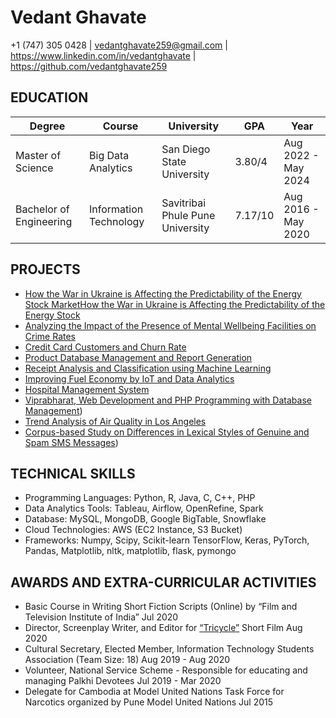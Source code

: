 # Vedant Ghavate
+1 (747) 305 0428 | vedantghavate259@gmail.com | https://www.linkedin.com/in/vedantghavate | https://github.com/vedantghavate259
## EDUCATION
| Degree | Course | University | GPA | Year |
| --- | --- | --- | --- | -- |
| Master of Science | Big Data Analytics | San Diego State University | 3.80/4 | Aug 2022 - May 2024 |
| Bachelor of Engineering | Information Technology | Savitribai Phule Pune University | 7.17/10 | Aug 2016 - May 2020 |
## PROJECTS
-  [How the War in Ukraine is Affecting the Predictability of the Energy Stock MarketHow the War in Ukraine is Affecting the Predictability of the Energy Stock]()
-  [Analyzing the Impact of the Presence of Mental Wellbeing Facilities on Crime Rates]()
-  [Credit Card Customers and Churn Rate](https://github.com/vedantghavate259/Portfolio/tree/master/Credit%20Card%20Churn)
-  [Product Database Management and Report Generation](https://github.com/vedantghavate259/PawarDairyFarm)
-  [Receipt Analysis and Classification using Machine Learning](https://github.com/vedantghavate259/Portfolio/tree/master/Receipt%20Identification%20and%20Classification)
-  [Improving Fuel Economy by IoT and Data Analytics]()
-  [Hospital Management System]()
-  [Viprabharat, Web Development and PHP Programming with Database Management](https://github.com/vedantghavate259/Portfolio/tree/master/Image%20Compression%20and%20Thumbnail%20Creation))
-  [Trend Analysis of Air Quality in Los Angeles](https://github.com/vedantghavate259/Portfolio/tree/master/AQI%20Long%20Beach)
-  [Corpus-based Study on Differences in Lexical Styles of Genuine and Spam SMS Messages](https://github.com/vedantghavate259/Portfolio/tree/master/Spam%20vs%20Geniune%20SMS))
## TECHNICAL SKILLS
- Programming Languages: Python, R, Java, C, C++, PHP
- Data Analytics Tools: Tableau, Airflow, OpenRefine, Spark
- Database: MySQL, MongoDB, Google BigTable, Snowflake
- Cloud Technologies: AWS (EC2 Instance, S3 Bucket)
- Frameworks: Numpy, Scipy, Scikit-learn TensorFlow, Keras, PyTorch, Pandas, Matplotlib, nltk, matplotlib, flask, pymongo
## AWARDS AND EXTRA-CURRICULAR ACTIVITIES
-  Basic Course in Writing Short Fiction Scripts (Online) by “Film and Television Institute of India” Jul 2020
-  Director, Screenplay Writer, and Editor for [“Tricycle”](https://www.youtube.com/watch?v=BUTZsGajz9s) Short Film Aug 2020
-  Cultural Secretary, Elected Member, Information Technology Students Association (Team Size: 18) Aug 2019 - Aug 2020
-  Volunteer, National Service Scheme - Responsible for educating and managing Palkhi Devotees Jul 2019 - Mar 2020
-  Delegate for Cambodia at Model United Nations Task Force for Narcotics organized by Pune Model United Nations Jul 2015


<!---
vedantghavate259/vedantghavate259 is a ✨ special ✨ repository because its `README.md` (this file) appears on your GitHub profile.
You can click the Preview link to take a look at your changes.
--->
